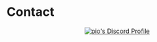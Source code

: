 # Contact

<p align="center">
    <a href="https://discord.com/users/736472505224527902">
        <img src="https://dsc-readme.tsuni.dev/api/user/736472505224527902?theme=nitroDark&primaryColor=292628&accentColor=AA058E&width=370&animate=true" alt="pio's Discord Profile"/>
    </a>
</p>

